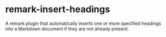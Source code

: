 # remark-insert-headings
A remark plugin that automatically inserts one or more specified headings into a Markdown document if they are not already present.
